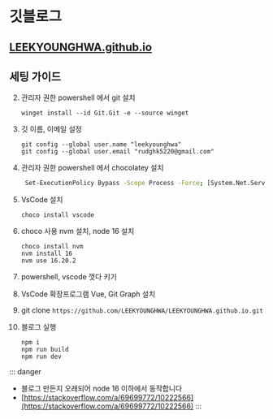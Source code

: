 # 깃블로그

## [LEEKYOUNGHWA.github.io](https://LEEKYOUNGHWA.github.io)

## 세팅 가이드

2. 관리자 권한 powershell 에서 git 설치
   ```
   winget install --id Git.Git -e --source winget
   ```
3. 깃 이름, 이메일 설정
   ```
   git config --global user.name "leekyounghwa"
   git config --global user.email "rudghk5220@gmail.com"
   ```

4. 관리자 권한 powershell 에서 chocolatey 설치
   ```sh
    Set-ExecutionPolicy Bypass -Scope Process -Force; [System.Net.ServicePointManager]::SecurityProtocol = [System.Net.ServicePointManager]::SecurityProtocol -bor 3072; iex ((New-Object System.Net.WebClient).DownloadString('https://community.chocolatey.org/install.ps1'))
   ```
1. VsCode 설치
   ```
   choco install vscode
   ```
5. choco 사용 nvm 설치, node 16 설치
   ```
   choco install nvm
   nvm install 16
   nvm use 16.20.2
   ```
6. powershell, vscode 껏다 키기  
7. VsCode 확장프로그램 Vue, Git Graph 설치  
8. git clone `https://github.com/LEEKYOUNGHWA/LEEKYOUNGHWA.github.io.git`
9. 블로그 실행
   ```
   npm i
   npm run build
   npm run dev
   ```

::: danger
* 블로그 만든지 오래되어 node 16 이하에서 동작합니다
* [https://stackoverflow.com/a/69699772/10222566](https://stackoverflow.com/a/69699772/10222566)
:::


